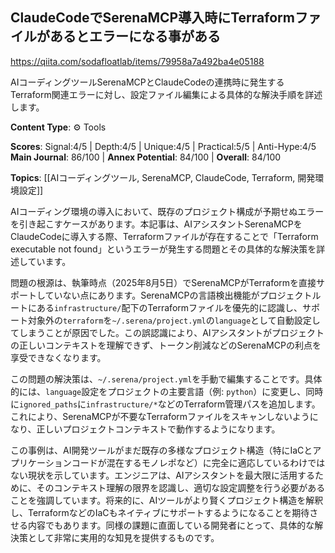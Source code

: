 ## ClaudeCodeでSerenaMCP導入時にTerraformファイルがあるとエラーになる事がある

https://qiita.com/sodafloatlab/items/79958a7a492ba4e05188

AIコーディングツールSerenaMCPとClaudeCodeの連携時に発生するTerraform関連エラーに対し、設定ファイル編集による具体的な解決手順を詳述します。

**Content Type**: ⚙️ Tools

**Scores**: Signal:4/5 | Depth:4/5 | Unique:4/5 | Practical:5/5 | Anti-Hype:4/5
**Main Journal**: 86/100 | **Annex Potential**: 84/100 | **Overall**: 84/100

**Topics**: [[AIコーディングツール, SerenaMCP, ClaudeCode, Terraform, 開発環境設定]]

AIコーディング環境の導入において、既存のプロジェクト構成が予期せぬエラーを引き起こすケースがあります。本記事は、AIアシスタントSerenaMCPをClaudeCodeに導入する際、Terraformファイルが存在することで「Terraform executable not found」というエラーが発生する問題とその具体的な解決策を詳述しています。

問題の根源は、執筆時点（2025年8月5日）でSerenaMCPがTerraformを直接サポートしていない点にあります。SerenaMCPの言語検出機能がプロジェクトルートにある`infrastructure/`配下のTerraformファイルを優先的に認識し、サポート対象外の`terraform`を`~/.serena/project.yml`の`language`として自動設定してしまうことが原因でした。この誤認識により、AIアシスタントがプロジェクトの正しいコンテキストを理解できず、トークン削減などのSerenaMCPの利点を享受できなくなります。

この問題の解決策は、`~/.serena/project.yml`を手動で編集することです。具体的には、`language`設定をプロジェクトの主要言語（例: `python`）に変更し、同時に`ignored_paths`に`infrastructure/*`などのTerraform管理パスを追加します。これにより、SerenaMCPが不要なTerraformファイルをスキャンしないようになり、正しいプロジェクトコンテキストで動作するようになります。

この事例は、AI開発ツールがまだ既存の多様なプロジェクト構造（特にIaCとアプリケーションコードが混在するモノレポなど）に完全に適応しているわけではない現状を示しています。エンジニアは、AIアシスタントを最大限に活用するために、そのコンテキスト理解の限界を認識し、適切な設定調整を行う必要があることを強調しています。将来的に、AIツールがより賢くプロジェクト構造を解釈し、TerraformなどのIaCもネイティブにサポートするようになることを期待させる内容でもあります。同様の課題に直面している開発者にとって、具体的な解決策として非常に実用的な知見を提供するものです。